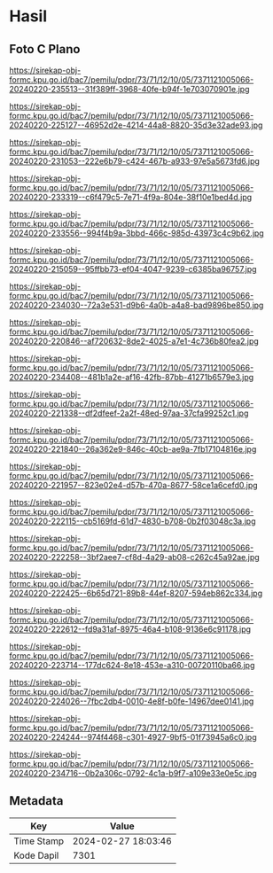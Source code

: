 # Hasil

## Foto C Plano

https://sirekap-obj-formc.kpu.go.id/bac7/pemilu/pdpr/73/71/12/10/05/7371121005066-20240220-235513--31f389ff-3968-40fe-b94f-1e703070901e.jpg

https://sirekap-obj-formc.kpu.go.id/bac7/pemilu/pdpr/73/71/12/10/05/7371121005066-20240220-225127--46952d2e-4214-44a8-8820-35d3e32ade93.jpg

https://sirekap-obj-formc.kpu.go.id/bac7/pemilu/pdpr/73/71/12/10/05/7371121005066-20240220-231053--222e6b79-c424-467b-a933-97e5a5673fd6.jpg

https://sirekap-obj-formc.kpu.go.id/bac7/pemilu/pdpr/73/71/12/10/05/7371121005066-20240220-233319--c6f479c5-7e71-4f9a-804e-38f10e1bed4d.jpg

https://sirekap-obj-formc.kpu.go.id/bac7/pemilu/pdpr/73/71/12/10/05/7371121005066-20240220-233556--994f4b9a-3bbd-466c-985d-43973c4c9b62.jpg

https://sirekap-obj-formc.kpu.go.id/bac7/pemilu/pdpr/73/71/12/10/05/7371121005066-20240220-215059--95ffbb73-ef04-4047-9239-c6385ba96757.jpg

https://sirekap-obj-formc.kpu.go.id/bac7/pemilu/pdpr/73/71/12/10/05/7371121005066-20240220-234030--72a3e531-d9b6-4a0b-a4a8-bad9896be850.jpg

https://sirekap-obj-formc.kpu.go.id/bac7/pemilu/pdpr/73/71/12/10/05/7371121005066-20240220-220846--af720632-8de2-4025-a7e1-4c736b80fea2.jpg

https://sirekap-obj-formc.kpu.go.id/bac7/pemilu/pdpr/73/71/12/10/05/7371121005066-20240220-234408--481b1a2e-af16-42fb-87bb-41271b6579e3.jpg

https://sirekap-obj-formc.kpu.go.id/bac7/pemilu/pdpr/73/71/12/10/05/7371121005066-20240220-221338--df2dfeef-2a2f-48ed-97aa-37cfa99252c1.jpg

https://sirekap-obj-formc.kpu.go.id/bac7/pemilu/pdpr/73/71/12/10/05/7371121005066-20240220-221840--26a362e9-846c-40cb-ae9a-7fb17104816e.jpg

https://sirekap-obj-formc.kpu.go.id/bac7/pemilu/pdpr/73/71/12/10/05/7371121005066-20240220-221957--823e02e4-d57b-470a-8677-58ce1a6cefd0.jpg

https://sirekap-obj-formc.kpu.go.id/bac7/pemilu/pdpr/73/71/12/10/05/7371121005066-20240220-222115--cb5169fd-61d7-4830-b708-0b2f03048c3a.jpg

https://sirekap-obj-formc.kpu.go.id/bac7/pemilu/pdpr/73/71/12/10/05/7371121005066-20240220-222258--3bf2aee7-cf8d-4a29-ab08-c262c45a92ae.jpg

https://sirekap-obj-formc.kpu.go.id/bac7/pemilu/pdpr/73/71/12/10/05/7371121005066-20240220-222425--6b65d721-89b8-44ef-8207-594eb862c334.jpg

https://sirekap-obj-formc.kpu.go.id/bac7/pemilu/pdpr/73/71/12/10/05/7371121005066-20240220-222612--fd9a31af-8975-46a4-b108-9136e6c91178.jpg

https://sirekap-obj-formc.kpu.go.id/bac7/pemilu/pdpr/73/71/12/10/05/7371121005066-20240220-223714--177dc624-8e18-453e-a310-00720110ba66.jpg

https://sirekap-obj-formc.kpu.go.id/bac7/pemilu/pdpr/73/71/12/10/05/7371121005066-20240220-224026--7fbc2db4-0010-4e8f-b0fe-14967dee0141.jpg

https://sirekap-obj-formc.kpu.go.id/bac7/pemilu/pdpr/73/71/12/10/05/7371121005066-20240220-224244--974f4468-c301-4927-9bf5-01f73945a6c0.jpg

https://sirekap-obj-formc.kpu.go.id/bac7/pemilu/pdpr/73/71/12/10/05/7371121005066-20240220-234716--0b2a306c-0792-4c1a-b9f7-a109e33e0e5c.jpg


## Metadata

| Key        | Value               |
| ---------- | ------------------- |
| Time Stamp | 2024-02-27 18:03:46 |
| Kode Dapil | 7301                |



